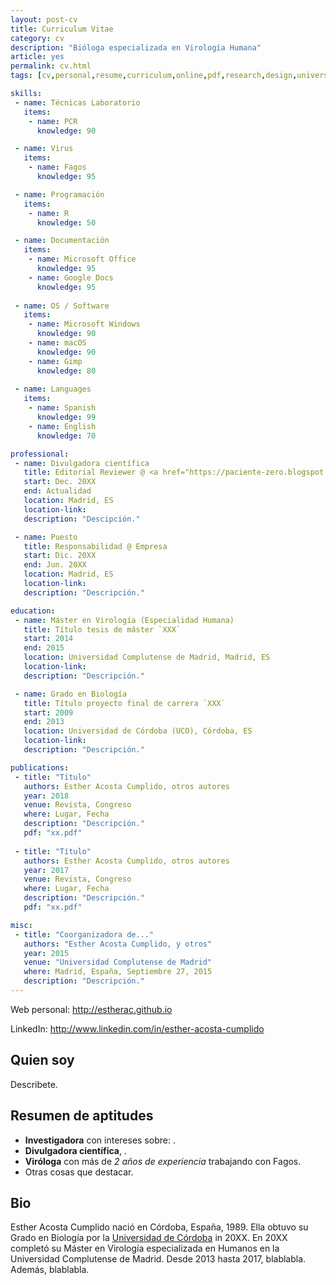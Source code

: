 ```yaml
---
layout: post-cv
title: Curriculum Vitae
category: cv
description: "Bióloga especializada en Virología Humana"
article: yes
permalink: cv.html
tags: [cv,personal,resume,curriculum,online,pdf,research,design,universidad de cordoba,uco,universidad autonoma madrid, uam,universidad complutense madrid, ucm,phd,university,virology,biology]

skills:
 - name: Técnicas Laboratorio
   items:
    - name: PCR
      knowledge: 90

 - name: Virus
   items:
    - name: Fagos
      knowledge: 95

 - name: Programación
   items:
    - name: R
      knowledge: 50

 - name: Documentación
   items:
    - name: Microsoft Office
      knowledge: 95
    - name: Google Docs
      knowledge: 95
       
 - name: OS / Software
   items: 
    - name: Microsoft Windows
      knowledge: 90
    - name: macOS
      knowledge: 90
    - name: Gimp
      knowledge: 80
      
 - name: Languages
   items:
    - name: Spanish
      knowledge: 99
    - name: English
      knowledge: 70

professional:
 - name: Divulgadora científica
   title: Editorial Reviewer @ <a href="https://paciente-zero.blogspot.com/" target="_blank">Paciente Zero</a>
   start: Dec. 20XX
   end: Actualidad
   location: Madrid, ES
   location-link: 
   description: "Descipción."

 - name: Puesto
   title: Responsabilidad @ Empresa
   start: Dic. 20XX
   end: Jun. 20XX
   location: Madrid, ES
   location-link: 
   description: "Descripción."

education:
 - name: Máster en Virología (Especialidad Humana)
   title: Título tesis de máster `XXX`
   start: 2014
   end: 2015
   location: Universidad Complutense de Madrid, Madrid, ES
   location-link: 
   description: "Descripción."

 - name: Grado en Biología
   title: Título proyecto final de carrera `XXX`
   start: 2009
   end: 2013
   location: Universidad de Córdoba (UCO), Córdoba, ES
   location-link: 
   description: "Descripción."

publications:
 - title: "Título"
   authors: Esther Acosta Cumplido, otros autores
   year: 2018
   venue: Revista, Congreso
   where: Lugar, Fecha
   description: "Descripción."
   pdf: "xx.pdf"
   
 - title: "Título"
   authors: Esther Acosta Cumplido, otros autores
   year: 2017
   venue: Revista, Congreso
   where: Lugar, Fecha
   description: "Descripción."
   pdf: "xx.pdf"

misc:
 - title: "Coorganizadora de..."
   authors: "Esther Acosta Cumplido, y otros"
   year: 2015
   venue: "Universidad Complutense de Madrid"
   where: Madrid, España, Septiembre 27, 2015
   description: "Descripción."
---
```


<div><p class="only-print">Web personal: <a href="http://estherac.github.io">http://estherac.github.io</a></p></div>

<div><p class="only-print">LinkedIn: <a href="http://www.linkedin.com/in/esther-acosta-cumplido">http://www.linkedin.com/in/esther-acosta-cumplido</a></p></div>

## Quien soy

Describete.

## Resumen de aptitudes

 * **Investigadora** con intereses sobre: .
 * **Divulgadora científica**, .
 * **Viróloga** con más de _2 años de experiencia_ trabajando con Fagos.
 * Otras cosas que destacar.

## Bio

Esther Acosta Cumplido nació en Córdoba, España, 1989. Ella obtuvo su Grado en Biología por la [Universidad de Córdoba](http://www.uco.es/) in 20XX. En 20XX completó su Máster en Virología especializada en Humanos en la Universidad Complutense de Madrid.
Desde 2013 hasta 2017, blablabla.
Además, blablabla.
